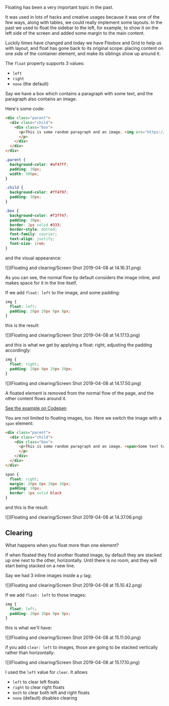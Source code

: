 Floating has been a very important topic in the past.

It was used in lots of hacks and creative usages because it was one of the few ways, along with tables, we could really implement some layouts. In the past we used to float the sidebar to the left, for example, to show it on the left side of the screen and added some margin to the main content.

Luckily times have changed and today we have Flexbox and Grid to help us with layout, and float has gone back to its original scope: placing content on one side of the container element, and make its siblings show up around it.

The `float` property supports 3 values:

- `left`
- `right`
- `none` (the default)

Say we have a box which contains a paragraph with some text, and the paragraph also contains an image.

Here's some code:

```html
<div class="parent">
  <div class="child">
    <div class="box">
      <p>This is some random paragraph and an image. <img src="https://via.placeholder.com/100x100" /> The image is in the middle of the text. The image is in the middle of the text. The image is in the middle of the text. The image is in the middle of the text. The image is in the middle of the text. The image is in the middle of the text. The image is in the middle of the text. The image is in the middle of the text. The image is in the middle of the text.
      </p>
    </div>
  </div>
</div>
```

```css
.parent {
  background-color: #af47ff;
  padding: 30px;
  width: 500px;
}

.child {
  background-color: #ff4797;
  padding: 30px;
}

.box {
  background-color: #f3ff47;
  padding: 30px;
  border: 2px solid #333;
  border-style: dotted;
  font-family: courier;
  text-align: justify;
  font-size: 1rem;
}
```

and the visual appearance:

![](Floating and clearing/Screen Shot 2019-04-08 at 14.16.31.png)

As you can see, the normal flow by default considers the image inline, and makes space for it in the line itself.

If we add `float: left` to the image, and some padding:

```css
img {
  float: left;
  padding: 20px 20px 0px 0px;
}
```

this is the result:

![](Floating and clearing/Screen Shot 2019-04-08 at 14.17.13.png)

and this is what we get by applying a float: right, adjusting the padding accordingly:

```css
img {
  float: right;
  padding: 20px 0px 20px 20px;
}
```

![](Floating and clearing/Screen Shot 2019-04-08 at 14.17.50.png)

A floated element is removed from the normal flow of the page, and the other content flows around it.

[See the example on Codepen](https://codepen.io/flaviocopes/pen/WWGqPr?editors=1100)

You are not limited to floating images, too. Here we switch the image with a `span` element:

```html
<div class="parent">
  <div class="child">
    <div class="box">
      <p>This is some random paragraph and an image. <span>Some text to float</span> The image is in the middle of the text. The image is in the middle of the text. The image is in the middle of the text. The image is in the middle of the text. The image is in the middle of the text. The image is in the middle of the text. The image is in the middle of the text. The image is in the middle of the text. The image is in the middle of the text.
      </p>
    </div>
  </div>
</div>
```

```css
span {
  float: right;
  margin: 20px 0px 20px 20px;
  padding: 10px;
  border: 1px solid black
}
```

and this is the result:

![](Floating and clearing/Screen Shot 2019-04-08 at 14.37.06.png)

## Clearing

What happens when you float more than one element?

If when floated they find another floated image, by default they are stacked up one next to the other, horizontally. Until there is no room, and they will start being stacked on a new line.

Say we had 3 inline images inside a `p` tag:

![](Floating and clearing/Screen Shot 2019-04-08 at 15.10.42.png)

If we add `float: left` to those images:

```css
img {
  float: left;
  padding: 20px 20px 0px 0px;
}
```

this is what we'll have:

![](Floating and clearing/Screen Shot 2019-04-08 at 15.11.00.png)

if you add `clear: left` to images, those are going to be stacked vertically rather than horizontally:

![](Floating and clearing/Screen Shot 2019-04-08 at 15.17.10.png)

I used the `left` value for `clear`. It allows

- `left` to clear left floats
- `right` to clear right floats
- `both` to clear both left and right floats
- `none` (default) disables clearing